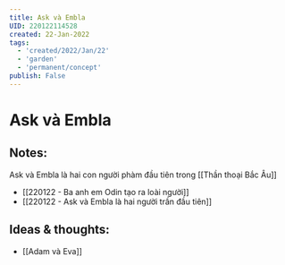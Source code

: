 ```yaml
---
title: Ask và Embla
UID: 220122114528
created: 22-Jan-2022
tags:
  - 'created/2022/Jan/22'
  - 'garden'
  - 'permanent/concept'
publish: False
---
```

# Ask và Embla

## Notes:
Ask và Embla là hai con người phàm đầu tiên trong [[Thần thoại Bắc Âu]]

- [[220122 - Ba anh em Odin tạo ra loài người]]
- [[220122 - Ask và Embla là hai người trần đầu tiên]]

## Ideas & thoughts:
- [[Adam và Eva]]


